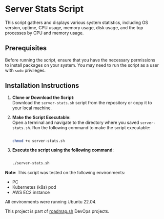# Server Stats Script

This script gathers and displays various system statistics, including OS version, uptime, CPU usage, memory usage, disk usage, and the top processes by CPU and memory usage.

## Prerequisites

Before running the script, ensure that you have the necessary permissions to install packages on your system. You may need to run the script as a user with `sudo` privileges.

## Installation Instructions

1. **Clone or Download the Script**:  
   Download the `server-stats.sh` script from the repository or copy it to your local machine.

2. **Make the Script Executable**:  
   Open a terminal and navigate to the directory where you saved `server-stats.sh`. Run the following command to make the script executable:

   ```bash

   chmod +x server-stats.sh

3. **Execute the script using the following command**:

    ```bash

    ./server-stats.sh

 **Note:** This script was tested on the following environments:

- PC
- Kubernetes (k8s) pod
- AWS EC2 instance

All environments were running Ubuntu 22.04.

This project is part of [roadmap.sh](https://roadmap.sh/projects/server-stats) DevOps projects.
